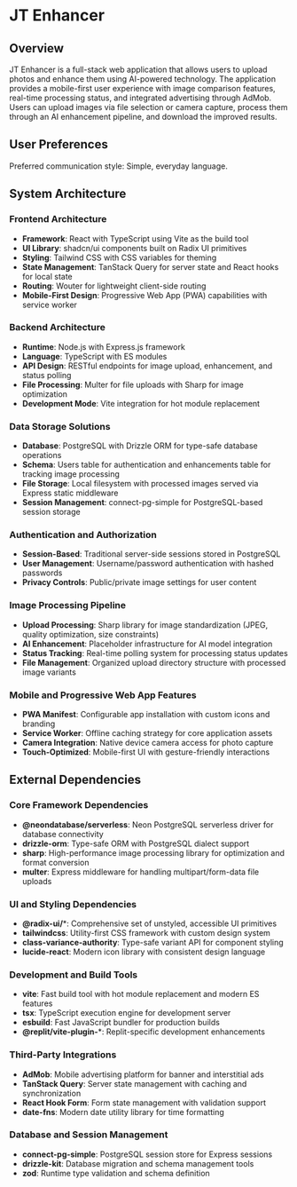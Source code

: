# JT Enhancer

## Overview

JT Enhancer is a full-stack web application that allows users to upload photos and enhance them using AI-powered technology. The application provides a mobile-first user experience with image comparison features, real-time processing status, and integrated advertising through AdMob. Users can upload images via file selection or camera capture, process them through an AI enhancement pipeline, and download the improved results.

## User Preferences

Preferred communication style: Simple, everyday language.

## System Architecture

### Frontend Architecture
- **Framework**: React with TypeScript using Vite as the build tool
- **UI Library**: shadcn/ui components built on Radix UI primitives
- **Styling**: Tailwind CSS with CSS variables for theming
- **State Management**: TanStack Query for server state and React hooks for local state
- **Routing**: Wouter for lightweight client-side routing
- **Mobile-First Design**: Progressive Web App (PWA) capabilities with service worker

### Backend Architecture
- **Runtime**: Node.js with Express.js framework
- **Language**: TypeScript with ES modules
- **API Design**: RESTful endpoints for image upload, enhancement, and status polling
- **File Processing**: Multer for file uploads with Sharp for image optimization
- **Development Mode**: Vite integration for hot module replacement

### Data Storage Solutions
- **Database**: PostgreSQL with Drizzle ORM for type-safe database operations
- **Schema**: Users table for authentication and enhancements table for tracking image processing
- **File Storage**: Local filesystem with processed images served via Express static middleware
- **Session Management**: connect-pg-simple for PostgreSQL-based session storage

### Authentication and Authorization
- **Session-Based**: Traditional server-side sessions stored in PostgreSQL
- **User Management**: Username/password authentication with hashed passwords
- **Privacy Controls**: Public/private image settings for user content

### Image Processing Pipeline
- **Upload Processing**: Sharp library for image standardization (JPEG, quality optimization, size constraints)
- **AI Enhancement**: Placeholder infrastructure for AI model integration
- **Status Tracking**: Real-time polling system for processing status updates
- **File Management**: Organized upload directory structure with processed image variants

### Mobile and Progressive Web App Features
- **PWA Manifest**: Configurable app installation with custom icons and branding
- **Service Worker**: Offline caching strategy for core application assets
- **Camera Integration**: Native device camera access for photo capture
- **Touch-Optimized**: Mobile-first UI with gesture-friendly interactions

## External Dependencies

### Core Framework Dependencies
- **@neondatabase/serverless**: Neon PostgreSQL serverless driver for database connectivity
- **drizzle-orm**: Type-safe ORM with PostgreSQL dialect support
- **sharp**: High-performance image processing library for optimization and format conversion
- **multer**: Express middleware for handling multipart/form-data file uploads

### UI and Styling Dependencies
- **@radix-ui/***: Comprehensive set of unstyled, accessible UI primitives
- **tailwindcss**: Utility-first CSS framework with custom design system
- **class-variance-authority**: Type-safe variant API for component styling
- **lucide-react**: Modern icon library with consistent design language

### Development and Build Tools
- **vite**: Fast build tool with hot module replacement and modern ES features
- **tsx**: TypeScript execution engine for development server
- **esbuild**: Fast JavaScript bundler for production builds
- **@replit/vite-plugin-***: Replit-specific development enhancements

### Third-Party Integrations
- **AdMob**: Mobile advertising platform for banner and interstitial ads
- **TanStack Query**: Server state management with caching and synchronization
- **React Hook Form**: Form state management with validation support
- **date-fns**: Modern date utility library for time formatting

### Database and Session Management
- **connect-pg-simple**: PostgreSQL session store for Express sessions
- **drizzle-kit**: Database migration and schema management tools
- **zod**: Runtime type validation and schema definition